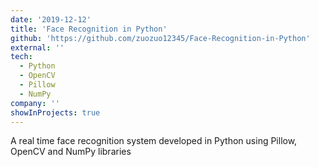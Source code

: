 ```yaml
---
date: '2019-12-12'
title: 'Face Recognition in Python'
github: 'https://github.com/zuozuo12345/Face-Recognition-in-Python'
external: ''
tech:
  - Python
  - OpenCV
  - Pillow
  - NumPy
company: ''
showInProjects: true
---
```


A real time face recognition system developed in Python using Pillow, OpenCV and NumPy libraries
